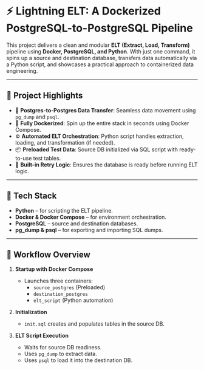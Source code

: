# ⚡️ Lightning ELT: A Dockerized PostgreSQL-to-PostgreSQL Pipeline

This project delivers a clean and modular **ELT (Extract, Load, Transform)** pipeline using **Docker, PostgreSQL, and Python**. With just one command, it spins up a source and destination database, transfers data automatically via a Python script, and showcases a practical approach to containerized data engineering.

---

## 🚀 Project Highlights

- 🔄 **Postgres-to-Postgres Data Transfer**: Seamless data movement using `pg_dump` and `psql`.
- 🐳 **Fully Dockerized**: Spin up the entire stack in seconds using Docker Compose.
- ⚙️ **Automated ELT Orchestration**: Python script handles extraction, loading, and transformation (if needed).
- 📦 **Preloaded Test Data**: Source DB initialized via SQL script with ready-to-use test tables.
- 🔁 **Built-in Retry Logic**: Ensures the database is ready before running ELT logic.

---

## 🧰 Tech Stack

- **Python** – for scripting the ELT pipeline.
- **Docker & Docker Compose** – for environment orchestration.
- **PostgreSQL** – source and destination databases.
- **pg_dump & psql** – for exporting and importing SQL dumps.

---

## 🧪 Workflow Overview

1. **Startup with Docker Compose**
   - Launches three containers:
     - `source_postgres` (Preloaded)
     - `destination_postgres`
     - `elt_script` (Python automation)

2. **Initialization**
   - `init.sql` creates and populates tables in the source DB.

3. **ELT Script Execution**
   - Waits for source DB readiness.
   - Uses `pg_dump` to extract data.
   - Uses `psql` to load it into the destination DB.


